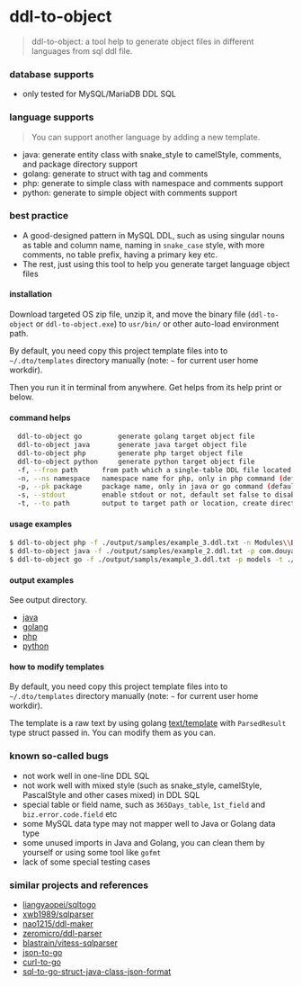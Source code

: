 # ddl-to-object

>   ddl-to-object: a tool help to generate object files in different languages from sql ddl file.

### database supports

- only tested for MySQL/MariaDB DDL SQL

### language supports

>   You can support another language by adding a new template.

- java: generate entity class with snake_style to camelStyle, comments, and package directory support
- golang: generate to struct with tag and comments
- php: generate to simple class with namespace and comments support
- python: generate to simple object with comments support

### best practice

- A good-designed pattern in MySQL DDL, such as using singular nouns as table and column name, naming in `snake_case` style, with more comments, no table prefix, having a primary key etc.
- The rest, just using this tool to help you generate target language object files

#### installation

Download targeted OS zip file, unzip it, and move the binary file (`ddl-to-object` or `ddl-to-object.exe`) to `usr/bin/` or other auto-load environment path. 

By default, you need copy this project template files into to `~/.dto/templates` directory manually (note: `~` for current user home workdir).

Then you run it in terminal from anywhere. Get helps from its help print or below.

#### command helps

```bash
  ddl-to-object go         generate golang target object file
  ddl-to-object java       generate java target object file
  ddl-to-object php        generate php target object file
  ddl-to-object python     generate python target object file
  -f, --from path      from path which a single-table DDL file located
  -n, --ns namespace   namespace name for php, only in php command (default "App\\Models")
  -p, --pk package     package name, only in java or go command (default "com.example.sample.domain.entity")
  -s, --stdout         enable stdout or not, default set false to disable
  -t, --to path        output to target path or location, create directory automatically if it not existed
```

#### usage examples

```bash
$ ddl-to-object php -f ./output/samples/example_3.ddl.txt -n Modules\\Blog\\Models -t ./output/php/
$ ddl-to-object java -f ./output/samples/example_2.ddl.txt -p com.douyasi.sample.domain.entity -t ./output/java/
$ ddl-to-object go -f ./output/sampls/example_3.ddl.txt -p models -t ./output/go/
```

#### output examples

See output directory.

- [java](./output/java/Article.java)
- [golang](./output/go/article_types.go)
- [php](./output/php/Article.php)
- [python](./output/python/article.py)

#### how to modify templates

By default, you need copy this project template files into to `~/.dto/templates` directory manually (note: `~` for current user home workdir).

The template is a raw text by using golang [text/template](https://pkg.go.dev/text/template) with `ParsedResult` type struct passed in. You can modify them as you can. 


### known so-called bugs

- not work well in one-line DDL SQL
- not work well with mixed style (such as snake_style, camelStyle, PascalStyle and other cases mixed) in DDL SQL
- special table or field name, such as `365Days_table`, `1st_field` and `biz.error.code.field` etc 
- some MySQL data type may not mapper well to Java or Golang data type
- some unused imports in Java and Golang, you can clean them by yourself or using some tool like `gofmt`
- lack of some special testing cases

### similar projects and references

- [liangyaopei/sqltogo](https://github.com/liangyaopei/sqltogo)
- [xwb1989/sqlparser](https://github.com/xwb1989/sqlparser)
- [nao1215/ddl-maker](https://github.com/nao1215/ddl-maker)
- [zeromicro/ddl-parser](https://github.com/zeromicro/ddl-parser)
- [blastrain/vitess-sqlparser](https://github.com/blastrain/vitess-sqlparser)
- [json-to-go](https://mholt.github.io/json-to-go/)
- [curl-to-go](https://mholt.github.io/curl-to-go/)
- [sql-to-go-struct-java-class-json-format](https://plugins.jetbrains.com/plugin/17336-sql-to-go-struct-java-class-json-format)
